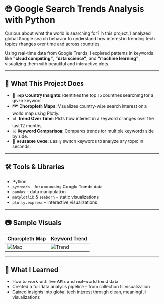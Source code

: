 # 🌐 Google Search Trends Analysis with Python

Curious about what the world is searching for? In this project, I analyzed global Google search behavior to understand how interest in trending tech topics changes over time and across countries.

Using real-time data from Google Trends, I explored patterns in keywords like **"cloud computing"**, **"data science"**, and **"machine learning"**, visualizing them with beautiful and interactive plots.

---

## 📌 What This Project Does

- 📍 **Top Country Insights**: Identifies the top 15 countries searching for a given keyword.
- 🗺️ **Choropleth Maps**: Visualizes country-wise search interest on a world map using Plotly.
- 📊 **Trend Over Time**: Plots how interest in a keyword changes over the last 12 months.
- ⚔️ **Keyword Comparison**: Compares trends for multiple keywords side by side.
- 🔁 **Reusable Code**: Easily switch keywords to analyze any topic in seconds.

---

## 🛠️ Tools & Libraries

- Python
- `pytrends` – for accessing Google Trends data
- `pandas` – data manipulation
- `matplotlib` & `seaborn` – static visualizations
- `plotly.express` – interactive visualizations

---

## 📷 Sample Visuals

| Choropleth Map | Keyword Trend |
|----------------|----------------|
| ![Map](images/map.png) | ![Trend](images/trend.png) |

---

## 🧠 What I Learned

- How to work with live APIs and real-world trend data  
- Created a full data analysis pipeline – from collection to visualization  
- Gained insights into global tech interest through clean, meaningful visualizations
